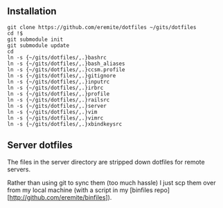 ## Installation

    git clone https://github.com/eremite/dotfiles ~/gits/dotfiles
    cd !$
    git submodule init
    git submodule update
    cd
    ln -s {~/gits/dotfiles/,.}bashrc
    ln -s {~/gits/dotfiles/,.}bash_aliases
    ln -s {~/gits/dotfiles/,.}ccsm.profile
    ln -s {~/gits/dotfiles/,.}gitignore
    ln -s {~/gits/dotfiles/,.}inputrc
    ln -s {~/gits/dotfiles/,.}irbrc
    ln -s {~/gits/dotfiles/,.}profile
    ln -s {~/gits/dotfiles/,.}railsrc
    ln -s {~/gits/dotfiles/,.}server
    ln -s {~/gits/dotfiles/,.}vim
    ln -s {~/gits/dotfiles/,.}vimrc
    ln -s {~/gits/dotfiles/,.}xbindkeysrc

## Server dotfiles

The files in the server directory are stripped down dotfiles for remote servers.

Rather than using git to sync them (too much hassle) I just scp them over from
my local machine (with a script in my [binfiles repo][http://github.com/eremite/binfiles]).
